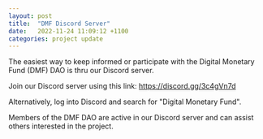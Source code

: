 ```yaml
---
layout: post
title:  "DMF Discord Server"
date:   2022-11-24 11:09:12 +1100
categories: project update
---
```


The easiest way to keep informed or participate with the Digital Monetary Fund (DMF) DAO is thru our Discord server.

Join our Discord server using this link: <a href="https://discord.gg/3c4gVn7d">https://discord.gg/3c4gVn7d</a>

Alternatively, log into Discord and search for "Digital Monetary Fund".

Members of the DMF DAO are active in our Discord server and can assist others interested in the project.
